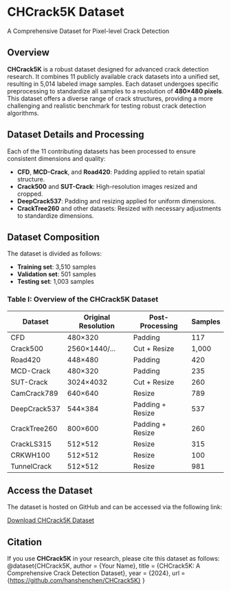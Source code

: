 # CHCrack5K Dataset
A Comprehensive Dataset for Pixel-level Crack Detection

## Overview
**CHCrack5K** is a robust dataset designed for advanced crack detection research. It combines 11 publicly available crack datasets into a unified set, resulting in 5,014 labeled image samples. Each dataset undergoes specific preprocessing to standardize all samples to a resolution of **480×480 pixels**. This dataset offers a diverse range of crack structures, providing a more challenging and realistic benchmark for testing robust crack detection algorithms.

## Dataset Details and Processing
Each of the 11 contributing datasets has been processed to ensure consistent dimensions and quality:

- **CFD**, **MCD-Crack**, and **Road420**: Padding applied to retain spatial structure.
- **Crack500** and **SUT-Crack**: High-resolution images resized and cropped.
- **DeepCrack537**: Padding and resizing applied for uniform dimensions.
- **CrackTree260** and other datasets: Resized with necessary adjustments to standardize dimensions.

## Dataset Composition
The dataset is divided as follows:

- **Training set**: 3,510 samples
- **Validation set**: 501 samples
- **Testing set**: 1,003 samples

### Table I: Overview of the CHCrack5K Dataset
| Dataset            | Original Resolution | Post-Processing       | Samples |
|---------------------|---------------------|-----------------------|---------|
| CFD                 | 480×320             | Padding               | 117     |
| Crack500            | 2560×1440/...       | Cut + Resize          | 1,000   |
| Road420             | 448×480             | Padding               | 420     |
| MCD-Crack           | 480×320             | Padding               | 235     |
| SUT-Crack           | 3024×4032           | Cut + Resize          | 260     |
| CamCrack789         | 640×640             | Resize                | 789     |
| DeepCrack537        | 544×384             | Padding + Resize      | 537     |
| CrackTree260        | 800×600             | Padding + Resize      | 260     |
| CrackLS315          | 512×512             | Resize                | 315     |
| CRKWH100            | 512×512             | Resize                | 100     |
| TunnelCrack         | 512×512             | Resize                | 981     |

## Access the Dataset
The dataset is hosted on GitHub and can be accessed via the following link:

[Download CHCrack5K Dataset]([https://drive.google.com/file/d/1EdfHX78Ov5sFw90HSN2JRww5RWPs1Zc1/view?usp=drive_link])

## Citation
If you use **CHCrack5K** in your research, please cite this dataset as follows:
@dataset{CHCrack5K, author = {Your Name}, title = {CHCrack5K: A Comprehensive Crack Detection Dataset}, year = {2024}, url = {https://github.com/hanshenchen/CHCrack5K} }
